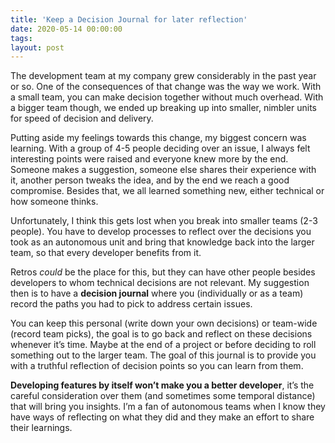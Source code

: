 ```yaml
---
title: 'Keep a Decision Journal for later reflection'
date: 2020-05-14 00:00:00
tags:
layout: post
---
```


The development team at my company grew considerably in the past year or so. One of the consequences of that change was the way we work. With a small team, you can make decision together without much overhead. With a bigger team though, we ended up breaking up into smaller, nimbler units for speed of decision and delivery.

Putting aside my feelings towards this change, my biggest concern was learning. With a group of 4-5 people deciding over an issue, I always felt interesting points were raised and everyone knew more by the end. Someone makes a suggestion, someone else shares their experience with it, another person tweaks the idea, and by the end we reach a good compromise. Besides that, we all learned something new, either technical or how someone thinks.

Unfortunately, I think this gets lost when you break into smaller teams (2-3 people). You have to develop processes to reflect over the decisions you took as an autonomous unit and bring that knowledge back into the larger team, so that every developer benefits from it.

Retros _could_ be the place for this, but they can have other people besides developers to whom technical decisions are not relevant. My suggestion then is to have a **decision journal** where you (individually or as a team) record the paths you had to pick to address certain issues.

You can keep this personal (write down your own decisions) or team-wide (record team picks), the goal is to go back and reflect on these decisions whenever it’s time. Maybe at the end of a project or before deciding to roll something out to the larger team. The goal of this journal is to provide you with a truthful reflection of decision points so you can learn from them.

**Developing features by itself won’t make you a better developer**, it’s the careful consideration over them (and sometimes some temporal distance) that will bring you insights. I’m a fan of autonomous teams when I know they have ways of reflecting on what they did and they make an effort to share their learnings.

